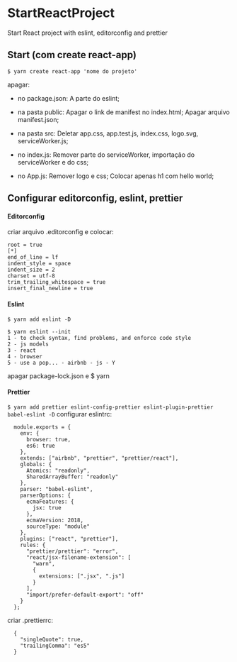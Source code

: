 # StartReactProject

Start React project with eslint, editorconfig and prettier

## Start (com create react-app)

`$ yarn create react-app 'nome do projeto'`

apagar:

- no package.json:
  A parte do eslint;

- na pasta public:
  Apagar o link de manifest no index.html;
  Apagar arquivo manifest.json;

* na pasta src:
  Deletar app.css, app.test.js, index.css, logo.svg, serviceWorker.js;

* no index.js:
  Remover parte do serviceWorker, importação do serviceWorker e do css;

* no App.js:
  Remover logo e css;
  Colocar apenas h1 com hello world;

## Configurar editorconfig, eslint, prettier

#### Editorconfig

criar arquivo .editorconfig e colocar:

```
root = true
[*]
end_of_line = lf
indent_style = space
indent_size = 2
charset = utf-8
trim_trailing_whitespace = true
insert_final_newline = true
```

#### Eslint

`$ yarn add eslint -D`

```
$ yarn eslint --init
1 - to check syntax, find problems, and enforce code style
2 - js models
3 - react
4 - browser
5 - use a pop... - airbnb - js - Y
```

apagar package-lock.json e \$ yarn

#### Prettier

`$ yarn add prettier eslint-config-prettier eslint-plugin-prettier babel-eslint -D`
configurar eslintrc:

```
  module.exports = {
    env: {
      browser: true,
      es6: true
    },
    extends: ["airbnb", "prettier", "prettier/react"],
    globals: {
      Atomics: "readonly",
      SharedArrayBuffer: "readonly"
    },
    parser: "babel-eslint",
    parserOptions: {
      ecmaFeatures: {
        jsx: true
      },
      ecmaVersion: 2018,
      sourceType: "module"
    },
    plugins: ["react", "prettier"],
    rules: {
      "prettier/prettier": "error",
      "react/jsx-filename-extension": [
        "warn",
        {
          extensions: [".jsx", ".js"]
        }
      ],
      "import/prefer-default-export": "off"
    }
  };
```

criar .prettierrc:

```
  {
    "singleQuote": true,
    "trailingComma": "es5"
  }
```
